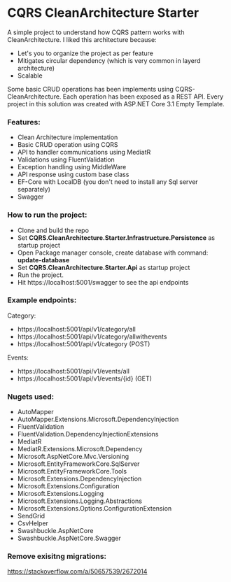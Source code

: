 # CQRS CleanArchitecture Starter
A simple project to understand how CQRS pattern works with CleanArchitecture. I liked this architecture because:
- Let's you to organize the project as per feature
- Mitigates circular dependency (which is very common in layerd architecture)
- Scalable

Some basic CRUD operations has been implements using CQRS-CleanArchitecture. Each operation has been exposed as a REST API. Every project in this solution was created with ASP.NET Core 3.1 Empty Template. 

### Features:
- Clean Architecture implementation
- Basic CRUD operation using CQRS
- API to handler communications using MediatR
- Validations using FluentValidation
- Exception handling using MiddleWare
- API response using custom base class
- EF-Core with LocalDB (you don't need to install any Sql server separately)
- Swagger

### How to run the project:
- Clone and build the repo
- Set **CQRS.CleanArchitecture.Starter.Infrastructure.Persistence** as startup project
- Open Package manager console, create database with command: **update-database**
- Set **CQRS.CleanArchitecture.Starter.Api** as startup project
- Run the project. 
- Hit https://localhost:5001/swagger to see the api endpoints 

### Example endpoints:
Category: 
- https://localhost:5001/api/v1/category/all
- https://localhost:5001/api/v1/category/allwithevents
- https://localhost:5001/api/v1/category (POST)

Events: 
- https://localhost:5001/api/v1/events/all
- https://localhost:5001/api/v1/events/{id} (GET)

### Nugets used:
- AutoMapper
- AutoMapper.Extensions.Microsoft.DependencyInjection
- FluentValidation
- FluentValidation.DependencyInjectionExtensions
- MediatR 
- MediatR.Extensions.Microsoft.Dependency 
- Microsoft.AspNetCore.Mvc.Versioning
- Microsoft.EntityFrameworkCore.SqlServer
- Microsoft.EntityFrameworkCore.Tools
- Microsoft.Extensions.DependencyInjection
- Microsoft.Extensions.Configuration
- Microsoft.Extensions.Logging
- Microsoft.Extensions.Logging.Abstractions
- Microsoft.Extensions.Options.ConfigurationExtension
- SendGrid
- CsvHelper
- Swashbuckle.AspNetCore
- Swashbuckle.AspNetCore.Swagger

### Remove exisitng migrations: 
https://stackoverflow.com/a/50657539/2672014
